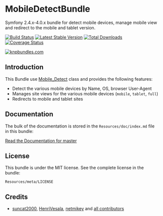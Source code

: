 MobileDetectBundle
=============

Symfony 2.4.x-4.0.x bundle for detect mobile devices, manage mobile view and redirect to the mobile and tablet version.

[![Build Status](https://travis-ci.org/liketomove/MobileDetectBundle.svg?branch=feature%2Fsf4x_deprecation)](https://travis-ci.org/liketomove/MobileDetectBundle) [![Latest Stable Version](https://poser.pugx.org/suncat/mobile-detect-bundle/v/stable.png)](https://packagist.org/packages/suncat/mobile-detect-bundle) [![Total Downloads](https://poser.pugx.org/suncat/mobile-detect-bundle/downloads.png)](https://packagist.org/packages/suncat/mobile-detect-bundle) [![Coverage Status](https://coveralls.io/repos/github/suncat2000/MobileDetectBundle/badge.svg?branch=master)](https://coveralls.io/github/suncat2000/MobileDetectBundle?branch=master)

[![knpbundles.com](http://knpbundles.com/suncat2000/MobileDetectBundle/badge-short)](http://knpbundles.com/suncat2000/MobileDetectBundle)

Introduction
------------

This Bundle use [Mobile_Detect](https://github.com/serbanghita/Mobile-Detect) class and provides the following features:

* Detect the various mobile devices by Name, OS, browser User-Agent
* Manages site views for the various mobile devices (`mobile`, `tablet`, `full`)
* Redirects to mobile and tablet sites


## Documentation

The bulk of the documentation is stored in the `Resources/doc/index.md` file in this bundle:

[Read the Documentation for master](https://github.com/suncat2000/MobileDetectBundle/blob/master/Resources/doc/index.md)


## License

This bundle is under the MIT license. See the complete license in the bundle:

    Resources/meta/LICENSE


## Credits

- [suncat2000](https://github.com/suncat2000), [HenriVesala](https://github.com/HenriVesala), [netmikey](https://github.com/netmikey) and [all contributors](https://github.com/suncat2000/MobileDetectBundle/graphs/contributors)
